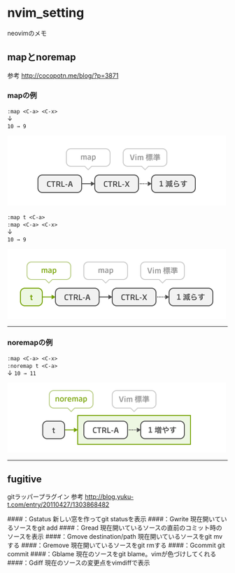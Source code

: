 # nvim_setting

neovimのメモ
  
  

## mapとnoremap

参考
<http://cocopotn.me/blog/?p=3871>


### mapの例
`:map <C-a> <C-x>`  
↓  
`10 → 9`

![alt text](https://raw.githubusercontent.com/Snhgo/img/master/nvim/map_ax.png)


`:map t <C-a>`  
`:map <C-a> <C-x>`  
↓  
`10 → 9`

![alt text](https://raw.githubusercontent.com/Snhgo/img/master/nvim/map_tax.png)

---

### noremapの例
`:map <C-a> <C-x>`  
`:noremap t <C-a>`  
↓
`10 → 11`

![alt text](https://raw.githubusercontent.com/Snhgo/img/master/nvim/noremap_ta.png)

---
  
  
  

## fugitive
gitラッパープラグイン
参考
<http://blog.yuku-t.com/entry/20110427/1303868482>

####：Gstatus
新しい窓を作ってgit statusを表示
####：Gwrite
現在開いているソースをgit add
####：Gread
現在開いているソースの直前のコミット時のソースを表示
####：Gmove destination/path
現在開いているソースをgit mvする
####：Gremove
現在開いているソースをgit rmする
####：Gcommit
git commit
####：Gblame
現在のソースをgit blame。vimが色づけしてくれる
####：Gdiff
現在のソースの変更点をvimdiffで表示
